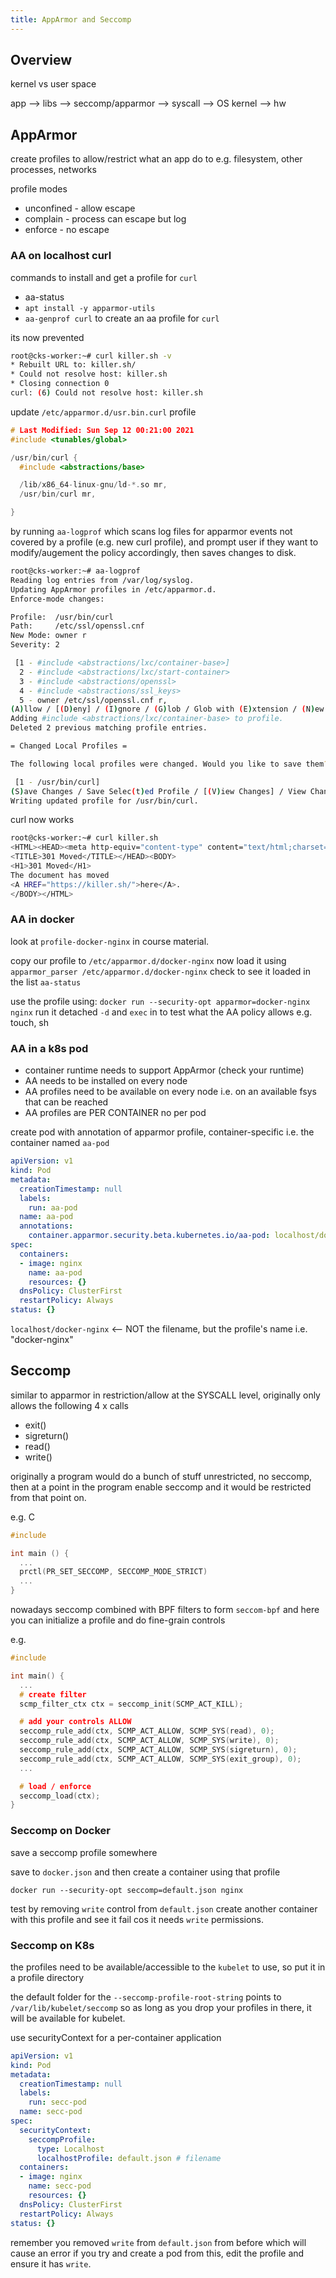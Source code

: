```yaml
---
title: AppArmor and Seccomp
---
```


## Overview

kernel vs user space

app --> libs --> seccomp/apparmor --> syscall --> OS kernel --> hw

## AppArmor

create profiles to allow/restrict what an app do to e.g. filesystem, other processes, networks

profile modes

- unconfined - allow escape
- complain - process can escape but log
- enforce - no escape

### AA on localhost curl

commands to install and get a profile for `curl`

- aa-status
- `apt install -y apparmor-utils`
- `aa-genprof curl` to create an aa profile for `curl`

its now prevented

```bash
root@cks-worker:~# curl killer.sh -v
* Rebuilt URL to: killer.sh/
* Could not resolve host: killer.sh
* Closing connection 0
curl: (6) Could not resolve host: killer.sh
```

update `/etc/apparmor.d/usr.bin.curl` profile

```c
# Last Modified: Sun Sep 12 00:21:00 2021
#include <tunables/global>

/usr/bin/curl {
  #include <abstractions/base>

  /lib/x86_64-linux-gnu/ld-*.so mr,
  /usr/bin/curl mr,

}
```

by running `aa-logprof` which scans log files for apparmor events not covered by a profile (e.g. new curl profile), and prompt user if they want to modify/augement the policy accordingly, then saves changes to disk.

```bash
root@cks-worker:~# aa-logprof 
Reading log entries from /var/log/syslog.
Updating AppArmor profiles in /etc/apparmor.d.
Enforce-mode changes:

Profile:  /usr/bin/curl
Path:     /etc/ssl/openssl.cnf
New Mode: owner r
Severity: 2

 [1 - #include <abstractions/lxc/container-base>]
  2 - #include <abstractions/lxc/start-container> 
  3 - #include <abstractions/openssl> 
  4 - #include <abstractions/ssl_keys> 
  5 - owner /etc/ssl/openssl.cnf r, 
(A)llow / [(D)eny] / (I)gnore / (G)lob / Glob with (E)xtension / (N)ew / Audi(t) / (O)wner permissions off / Abo(r)t / (F)inish
Adding #include <abstractions/lxc/container-base> to profile.
Deleted 2 previous matching profile entries.

= Changed Local Profiles =

The following local profiles were changed. Would you like to save them?

 [1 - /usr/bin/curl]
(S)ave Changes / Save Selec(t)ed Profile / [(V)iew Changes] / View Changes b/w (C)lean profiles / Abo(r)t
Writing updated profile for /usr/bin/curl.
```

curl now works

```bash
root@cks-worker:~# curl killer.sh
<HTML><HEAD><meta http-equiv="content-type" content="text/html;charset=utf-8">
<TITLE>301 Moved</TITLE></HEAD><BODY>
<H1>301 Moved</H1>
The document has moved
<A HREF="https://killer.sh/">here</A>.
</BODY></HTML>
```

### AA in docker

look at `profile-docker-nginx` in course material.

copy our profile to `/etc/apparmor.d/docker-nginx`
now load it using `apparmor_parser /etc/apparmor.d/docker-nginx`
check to see it loaded in the list `aa-status`

use the profile using: `docker run --security-opt apparmor=docker-nginx nginx`
run it detached `-d` and `exec` in to test what the AA policy allows e.g. touch, sh

### AA in a k8s pod

- container runtime needs to support AppArmor (check your runtime)
- AA needs to be installed on every node
- AA profiles need to be available on every node i.e. on an available fsys that can be reached
- AA profiles are PER CONTAINER no per pod

create pod with annotation of apparmor profile, container-specific i.e. the container named `aa-pod`

```yaml
apiVersion: v1
kind: Pod
metadata:
  creationTimestamp: null
  labels:
    run: aa-pod
  name: aa-pod
  annotations:
    container.apparmor.security.beta.kubernetes.io/aa-pod: localhost/docker-nginx
spec:
  containers:
  - image: nginx
    name: aa-pod
    resources: {}
  dnsPolicy: ClusterFirst
  restartPolicy: Always
status: {}
```

`localhost/docker-nginx` <-- NOT the filename, but the profile's name i.e. "docker-nginx"

## Seccomp

similar to apparmor in restriction/allow at the SYSCALL level, originally only allows the following 4 x calls

- exit()
- sigreturn()
- read()
- write()

originally a program would do a bunch of stuff unrestricted, no seccomp, then at a point in the program enable seccomp and it would be restricted from that point on.

e.g. C

```C
#include

int main () {
  ...
  prctl(PR_SET_SECCOMP, SECCOMP_MODE_STRICT)
  ...
}
```

nowadays seccomp combined with BPF filters to form `seccom-bpf` and here you can initialize a profile and do fine-grain controls

e.g.

```C
#include

int main() {
  ...
  # create filter
  scmp_filter_ctx ctx = seccomp_init(SCMP_ACT_KILL);

  # add your controls ALLOW
  seccomp_rule_add(ctx, SCMP_ACT_ALLOW, SCMP_SYS(read), 0);
  seccomp_rule_add(ctx, SCMP_ACT_ALLOW, SCMP_SYS(write), 0);
  seccomp_rule_add(ctx, SCMP_ACT_ALLOW, SCMP_SYS(sigreturn), 0);
  seccomp_rule_add(ctx, SCMP_ACT_ALLOW, SCMP_SYS(exit_group), 0);
  ...

  # load / enforce
  seccomp_load(ctx);
}
```

### Seccomp on Docker

save a seccomp profile somewhere

save to `docker.json` and then create a container using that profile

`docker run --security-opt seccomp=default.json nginx`

test by removing `write` control from `default.json` create another container with this profile and see it fail cos it needs `write` permissions.

### Seccomp on K8s

the profiles need to be available/accessible to the `kubelet` to use, so put it in a profile directory

the default folder for the `--seccomp-profile-root-string` points to `/var/lib/kubelet/seccomp` so as long as you drop your profiles in there, it will be available for kubelet.

use securityContext for a per-container application

```yaml
apiVersion: v1
kind: Pod
metadata:
  creationTimestamp: null
  labels:
    run: secc-pod
  name: secc-pod
spec:
  securityContext:
    seccompProfile:
      type: Localhost
      localhostProfile: default.json # filename
  containers:
  - image: nginx
    name: secc-pod
    resources: {}
  dnsPolicy: ClusterFirst
  restartPolicy: Always
status: {}
```

remember you removed `write` from `default.json` from before which will cause an error if you try and create a pod from this, edit the profile and ensure it has `write`.
